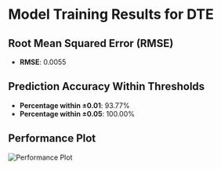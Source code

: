 # Model Training Results for DTE

## Root Mean Squared Error (RMSE)
- **RMSE**: 0.0055

## Prediction Accuracy Within Thresholds
- **Percentage within ±0.01**: 93.77%
- **Percentage within ±0.05**: 100.00%

## Performance Plot
![Performance Plot](../imgs/DTE.png)
